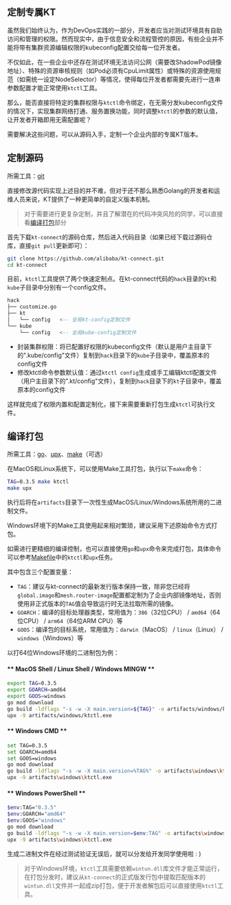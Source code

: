 定制专属KT
---

虽然我们始终认为，作为DevOps实践的一部分，开发者应当对测试环境具有自助访问和管理的权限。然而现实中，由于信息安全和流程管控的原因，有些企业并不能将带有集群资源编辑权限的kubeconfig配置交给每一位开发者。

不仅如此，在一些企业中还存在测试环境无法访问公网（需要改ShadowPod镜像地址）、特殊的资源审核规则（如Pod必须有CpuLimit属性）或特殊的资源使用规范（如需统一设定NodeSelector）等情况，使得每位开发者都需要先进行一连串参数配置才能正常使用`ktctl`工具。

那么，能否直接将特定的集群权限与`ktctl`命令绑定，在无需分发kubeconfig文件的情况下，实现集群网络打通、服务置换功能，同时调整`ktctl`的参数的默认值，让开发者开箱即用无需配置呢？

需要解决这些问题，可以从源码入手，定制一个企业内部的专属KT版本。

## 定制源码

所需工具：[git](https://git-scm.com/downloads)

直接修改源代码实现上述目的并不难，但对于还不那么熟悉Golang的开发者和运维人员来说，KT提供了一种更简单的自定义版本机制。

> 对于需要进行更复杂定制，并且了解潜在的代码冲突风险的同学，可以直接看[编译打包](zh-cn/reference/customize.md?id=编译打包)部分

首先下载`kt-connect`的源码仓库，然后进入代码目录（如果已经下载过源码仓库，直接`git pull`更新即可）：

```bash
git clone https://github.com/alibaba/kt-connect.git
cd kt-connect
```

目前，`ktctl`工具提供了两个快速定制点。在kt-connect代码的`hack`目录的`kt`和`kube`子目录中分别有一个config文件。

```sql
hack
├── customize.go
├── kt
│   └── config   <-- 全局kt-config定制文件
└── kube
    └── config   <-- 全局kube-config定制文件
```

- 封装集群权限：将已配置好权限的kubeconfig文件（默认是用户主目录下的".kube/config"文件）复制到`hack`目录下的`kube`子目录中，覆盖原本的config文件
- 修改ktctl命令参数默认值：通过`ktctl config`生成或手工编辑ktctl配置文件（用户主目录下的".kt/config"文件），复制到`hack`目录下的`kt`子目录中，覆盖原本的config文件

这样就完成了权限内置和配置定制化，接下来需要重新打包生成`ktctl`可执行文件。

## 编译打包

所需工具：[go](https://go.dev/dl)、[upx](https://github.com/upx/upx/releases/latest)、[make](https://cmake.org/install/)（可选）

在MacOS和Linux系统下，可以使用Make工具打包，执行以下`make`命令：

```bash
TAG=0.3.5 make ktctl
make upx
```

执行后将在`artifacts`目录下一次性生成MacOS/Linux/Windows系统所用的二进制文件。

Windows环境下的Make工具使用起来相对繁琐，建议采用下述原始命令方式打包。

如需进行更精细的编译控制，也可以直接使用`go`和`upx`命令来完成打包，具体命令可以参考[Makefile](https://github.com/alibaba/kt-connect/blob/master/Makefile)中的`ktctl`和`upx`任务。

其中包含三个配置变量：

- `TAG`：建议与kt-connect的最新发行版本保持一致，除非您已经将`global.image`和`mesh.router-image`配置都定制为了企业内部镜像地址，否则使用非正式版本的`TAG`值会导致运行时无法拉取所需的镜像。
- `GOARCH`：编译的目标处理器类型，常用值为：`386`（32位CPU） / `amd64`（64位CPU） / `arm64`（64位ARM CPU）等
- `GOOS`：编译包的目标系统，常用值为：`darwin`（MacOS） / `linux`（Linux） / `windows`（Windows）等

以打64位Windows环境的二进制包为例：

<!-- tabs:start -->

#### ** MacOS Shell / Linux Shell / Windows MINGW **

```bash
export TAG=0.3.5
export GOARCH=amd64
export GOOS=windows
go mod download
go build -ldflags "-s -w -X main.version=${TAG}" -o artifacts/windows/ktctl.exe ./cmd/ktctl
upx -9 artifacts/windows/ktctl.exe
```

#### ** Windows CMD **

```bash
set TAG=0.3.5
set GOARCH=amd64
set GOOS=windows
go mod download
go build -ldflags "-s -w -X main.version=%TAG%" -o artifacts\windows\ktctl.exe .\cmd\ktctl
upx -9 artifacts\windows\ktctl.exe
```

#### ** Windows PowerShell **

```bash
$env:TAG="0.3.5"
$env:GOARCH="amd64"
$env:GOOS="windows"
go mod download
go build -ldflags "-s -w -X main.version=$env:TAG" -o artifacts\windows\ktctl.exe .\cmd\ktctl
upx -9 artifacts\windows\ktctl.exe
```

<!-- tabs:end -->

生成二进制文件在经过测试验证无误后，就可以分发给开发同学使用啦 : )

> 对于Windows环境，`ktctl`工具需要依赖`wintun.dll`库文件才能正常运行，在打包分发时，建议从`kt-connect`的正式版发行包中提取匹配版本的`wintun.dll`文件并一起成zip打包，便于开发者解包后可以直接使用`ktctl`工具。
